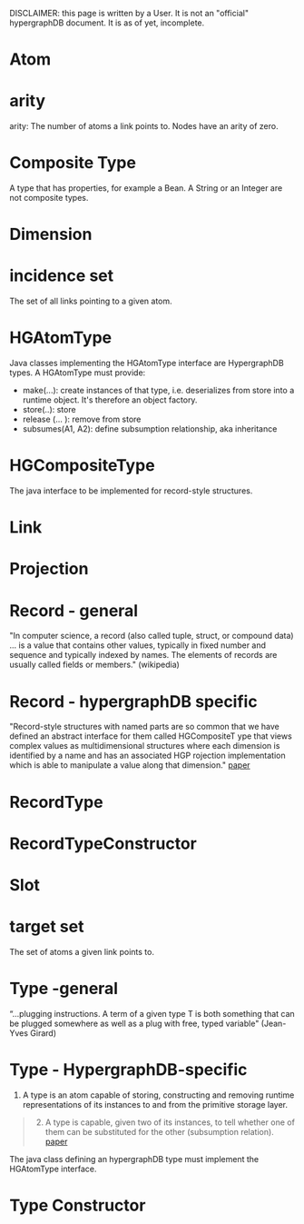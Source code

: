 DISCLAIMER: this page is written by a User. It is not an "official" hypergraphDB document. It is as of yet, incomplete.

# Atom #

# arity #
arity: The number of atoms a link points to. Nodes have an arity of zero.
# Composite Type #
A type that has properties, for example a Bean. A String or an Integer are not composite types.

# Dimension #
# incidence set #
The set of all links pointing to a given atom.

# HGAtomType #
Java classes implementing the HGAtomType interface are HypergraphDB types.
A HGAtomType must provide:
- make(...): create instances of that type, i.e. deserializes from store into a runtime object. It's therefore an object factory.
- store(..): store
- release (... ): remove from store
- subsumes(A1, A2): define subsumption relationship, aka inheritance

# HGCompositeType #
The java interface to be implemented for record-style structures.


# Link #
# Projection #
# Record - general #
"In computer science, a record (also called tuple, struct, or compound data) ... is a value that contains other values, typically in fixed number and sequence and typically indexed by names. The elements of records are usually called fields or members." (wikipedia)

# Record - hypergraphDB specific #
"Record-style structures with named parts are so common that we have defined an abstract interface for them called HGCompositeT ype that views complex values as multidimensional structures where each dimension is identified by
a name and has an associated HGP rojection implementation which is able to
manipulate a value along that dimension." [paper](http://www.hypergraphdb.org/docs/hypergraphdb.pdf)



# RecordType #
# RecordTypeConstructor #
# Slot #
# target set #
The set of atoms a given link points to.

# Type -general #
“...plugging instructions. A term of a given type T is both something that can be plugged somewhere as well as a plug with free, typed variable" (Jean-Yves Girard)

# Type - HypergraphDB-specific #
  1. A type is an atom capable of storing, constructing and removing runtime
representations of its instances to and from the primitive storage layer.
> 2) A type is capable, given two of its instances, to tell whether one of them can
be substituted for the other (subsumption relation). [paper](http://www.hypergraphdb.org/docs/hypergraphdb.pdf)

The java class defining an hypergraphDB type must implement the HGAtomType interface.

# Type Constructor #